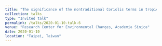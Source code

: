 ```yaml
---
title: "The significance of the nontraditional Coriolis terms in tropical large-scale dynamics"
collection: talks
type: "Invited talk"
permalink: /talks/2020-01-10-talk-6
venue: "Research Center for Environmental Changes, Academia Sinica"
date: 2020-01-10
location: "Taipei, Taiwan"
---
```


